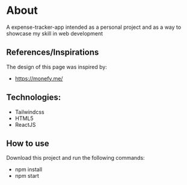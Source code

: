 # About

A expense-tracker-app intended as a personal project and as a way to showcase my skill in web development

## References/Inspirations

The design of this page was inspired by:
* https://monefy.me/

## Technologies:

* Tailwindcss
* HTML5
* ReactJS

## How to use

Download this project and run the following commands:
* npm install
* npm start